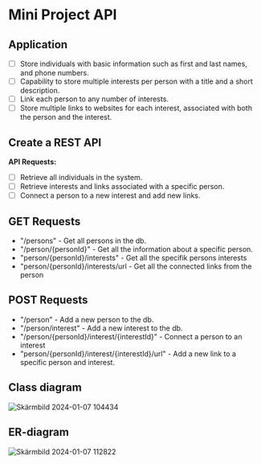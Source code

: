 # Mini Project API

## Application

- [ ] Store individuals with basic information such as first and last names, and phone numbers.
- [ ] Capability to store multiple interests per person with a title and a short description.
- [ ] Link each person to any number of interests.
- [ ] Store multiple links to websites for each interest, associated with both the person and the interest.

## Create a REST API

**API Requests:**

- [ ] Retrieve all individuals in the system.
- [ ] Retrieve interests and links associated with a specific person.
- [ ] Connect a person to a new interest and add new links.
## GET Requests
- "/persons" - Get all persons in the db.
- "/person/{personId}" - Get all the information about a specific person.
- "person/{personId}/interests" - Get all the specifik persons interests
- "person/{personId}/interests/url - Get all the connected links from the person

## POST Requests
- "/person" - Add a new person to the db.
- "/person/interest" - Add a new interest to the db.
- "/person/{personId}/interest/{interestId}" - Connect a person to an interest
- "person/{personId}/interest/{interestId}/url" - Add a new link to a specific person and interest.

## Class diagram
![Skärmbild 2024-01-07 104434](https://github.com/NiklasSjodin/Miniprojekt-API/assets/146171251/3ae58c04-922d-4c4d-9a20-37c9160df539)
## ER-diagram
![Skärmbild 2024-01-07 112822](https://github.com/NiklasSjodin/Miniprojekt-API/assets/146171251/655ba93b-5464-4c25-a880-9fe3f64a7e82)
